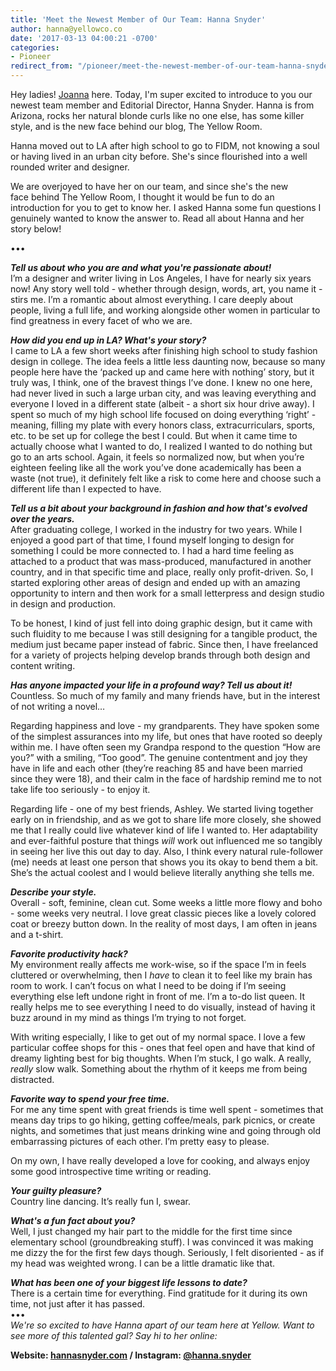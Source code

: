 ```yaml
---
title: 'Meet the Newest Member of Our Team: Hanna Snyder'
author: hanna@yellowco.co
date: '2017-03-13 04:00:21 -0700'
categories:
- Pioneer
redirect_from: "/pioneer/meet-the-newest-member-of-our-team-hanna-snyder/"
---
```


Hey ladies! [Joanna](https://www.instagram.com/joannawaterfall/) here. Today, I'm super excited to introduce to you our newest team member and Editorial Director, Hanna Snyder. Hanna is from Arizona, rocks her natural blonde curls like no one else, has some killer style, and is the new face behind our blog, The Yellow Room.

Hanna moved out to LA after high school to go to FIDM, not knowing a soul or having lived in an urban city before. She's since flourished into a well rounded writer and designer.

We are overjoyed to have her on our team, and since she's the new face behind The Yellow Room, I thought it would be fun to do an introduction for you to get to know her. I asked Hanna some fun questions I genuinely wanted to know the answer to. Read all about Hanna and her story below!

•••

_**Tell us about who you are and what you're passionate about!**_  
I’m a designer and writer living in Los Angeles, I have for nearly six years now! Any story well told - whether through design, words, art, you name it - stirs me. I’m a romantic about almost everything. I care deeply about people, living a full life, and working alongside other women in particular to find greatness in every facet of who we are.

_**How did you end up in LA? What's your story?**_  
I came to LA a few short weeks after finishing high school to study fashion design in college. The idea feels a little less daunting now, because so many people here have the ‘packed up and came here with nothing’ story, but it truly was, I think, one of the bravest things I’ve done. I knew no one here, had never lived in such a large urban city, and was leaving everything and everyone I loved in a different state (albeit - a short six hour drive away). I spent so much of my high school life focused on doing everything ‘right’ - meaning, filling my plate with every honors class, extracurriculars, sports, etc. to be set up for college the best I could. But when it came time to actually choose what I wanted to do, I realized I wanted to do nothing but go to an arts school. Again, it feels so normalized now, but when you’re eighteen feeling like all the work you’ve done academically has been a waste (not true), it definitely felt like a risk to come here and choose such a different life than I expected to have.

_**Tell us a bit about your background in fashion and how that's evolved over the years.**_  
After graduating college, I worked in the industry for two years. While I enjoyed a good part of that time, I found myself longing to design for something I could be more connected to. I had a hard time feeling as attached to a product that was mass-produced, manufactured in another country, and in that specific time and place, really only profit-driven. So, I started exploring other areas of design and ended up with an amazing opportunity to intern and then work for a small letterpress and design studio in design and production.

To be honest, I kind of just fell into doing graphic design, but it came with such fluidity to me because I was still designing for a tangible product, the medium just became paper instead of fabric. Since then, I have freelanced for a variety of projects helping develop brands through both design and content writing.

_**Has anyone impacted your life in a profound way? Tell us about it!**_  
Countless. So much of my family and many friends have, but in the interest of not writing a novel…

Regarding happiness and love - my grandparents. They have spoken some of the simplest assurances into my life, but ones that have rooted so deeply within me. I have often seen my Grandpa respond to the question “How are you?” with a smiling, “Too good”. The genuine contentment and joy they have in life and each other (they’re reaching 85 and have been married since they were 18), and their calm in the face of hardship remind me to not take life too seriously - to enjoy it.

Regarding life - one of my best friends, Ashley. We started living together early on in friendship, and as we got to share life more closely, she showed me that I really could live whatever kind of life I wanted to. Her adaptability and ever-faithful posture that things _will_ work out influenced me so tangibly in seeing her live this out day to day. Also, I think every natural rule-follower (me) needs at least one person that shows you its okay to bend them a bit. She’s the actual coolest and I would believe literally anything she tells me.

_**Describe your style.**_  
Overall - soft, feminine, clean cut. Some weeks a little more flowy and boho - some weeks very neutral. I love great classic pieces like a lovely colored coat or breezy button down. In the reality of most days, I am often in jeans and a t-shirt.

_**Favorite productivity hack?**_  
My environment really affects me work-wise, so if the space I’m in feels cluttered or overwhelming, then I _have_ to clean it to feel like my brain has room to work. I can’t focus on what I need to be doing if I’m seeing everything else left undone right in front of me. I’m a to-do list queen. It really helps me to see everything I need to do visually, instead of having it buzz around in my mind as things I’m trying to not forget.

With writing especially, I like to get out of my normal space. I love a few particular coffee shops for this - ones that feel open and have that kind of dreamy lighting best for big thoughts. When I’m stuck, I go walk. A really, _really_ slow walk. Something about the rhythm of it keeps me from being distracted.

_**Favorite way to spend your free time.**_  
For me any time spent with great friends is time well spent - sometimes that means day trips to go hiking, getting coffee/meals, park picnics, or create nights, and sometimes that just means drinking wine and going through old embarrassing pictures of each other. I’m pretty easy to please.

On my own, I have really developed a love for cooking, and always enjoy some good introspective time writing or reading.

_**Your guilty pleasure?**_  
Country line dancing. It’s really fun I, swear.

_**What's a fun fact about you?**_  
Well, I just changed my hair part to the middle for the first time since elementary school (groundbreaking stuff). I was convinced it was making me dizzy the for the first few days though. Seriously, I felt disoriented - as if my head was weighted wrong. I can be a little dramatic like that.

_**What has been one of your biggest life lessons to date?**_  
There is a certain time for everything. Find gratitude for it during its own time, not just after it has passed.  
•••  
_We're so excited to have Hanna apart of our team here at Yellow. Want to see more of this talented gal? Say hi to her online:_

**Website: [hannasnyder.com](http://www.hannasnyder.com/) / Instagram: [@hanna.snyder](https://www.instagram.com/hanna.snyder/)**
